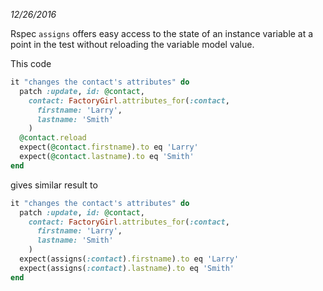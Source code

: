 _12/26/2016_

Rspec `assigns` offers easy access to the state of an instance variable at a point in the test without reloading the variable model value.

This code
```ruby
it "changes the contact's attributes" do
  patch :update, id: @contact,
    contact: FactoryGirl.attributes_for(:contact,
      firstname: 'Larry',
      lastname: 'Smith'
    )
  @contact.reload
  expect(@contact.firstname).to eq 'Larry'
  expect(@contact.lastname).to eq 'Smith'
end
```

gives similar result to

```ruby
it "changes the contact's attributes" do
  patch :update, id: @contact,
    contact: FactoryGirl.attributes_for(:contact,
      firstname: 'Larry',
      lastname: 'Smith'
    )
  expect(assigns(:contact).firstname).to eq 'Larry'
  expect(assigns(:contact).lastname).to eq 'Smith'
end
```
